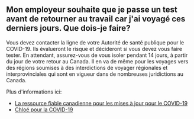## Mon employeur souhaite que je passe un test avant de retourner au travail car j'ai voyagé ces derniers jours. Que dois-je faire?

Vous devez contacter la ligne de votre Autorité de santé publique pour le COVID-19. Ils évalueront le risque et décideront si vous devez vous faire tester. En attendant, assurez-vous de vous isoler pendant 14 jours, à partir du jour de votre retour au Canada. Il en va de même pour les voyages vers des régions soumises à des interdictions de voyager régionales et interprovinciales qui sont en vigueur dans de nombreuses juridictions au Canada. 

Plus d'informations ici:
- [La ressource fiable canadienne pour les mises à jour pour le COVID-19](https://fr.c19.ca/)
- [Chloé pour la COVID-19](https://covid19.dialogue.co/#/)

